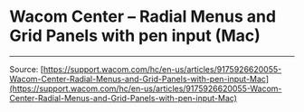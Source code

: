 # Wacom Center – Radial Menus and Grid Panels with pen input (Mac)



---
Source: [https://support.wacom.com/hc/en-us/articles/9175926620055-Wacom-Center-Radial-Menus-and-Grid-Panels-with-pen-input-Mac](https://support.wacom.com/hc/en-us/articles/9175926620055-Wacom-Center-Radial-Menus-and-Grid-Panels-with-pen-input-Mac)
